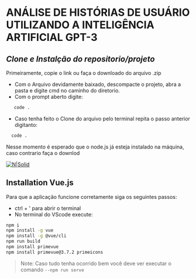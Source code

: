 # ANÁLISE DE HISTÓRIAS DE USUÁRIO UTILIZANDO A INTELIGÊNCIA ARTIFICIAL GPT-3 

## _Clone e Instalção do repositorio/projeto_

Primeiramente, copie o link ou faça o downloado do arquivo .zip
 - Com o Arquivo devidamente baixado, descompacte o projeto, abra a pasta e digite cmd no caminho do diretorio.
 - Com o prompt aberto digite:
 ```sh 
    code .
```
 - Caso tenha feito o Clone do arquivo pelo terminal repita o passo anterior digitanto:
  ```sh 
    code .
```

Nesse momento é esperado que o node.js já esteja instalado na máquina, caso contrario faça o downlod


[![N|Solid](https://cdn.iconscout.com/icon/free/png-256/free-node-js-3-1174937.png)](https://nodejs.org/dist/v18.16.0/node-v18.16.0-x64.msi)

## Installation Vue.js

Para que a aplicação funcione corretamente siga os seguintes passos:
 - ctrl + ' para abrir o terminal
 - No terminal do VScode execute:
 ```sh
 npm i
 npm install -g vue
npm install -g @vue/cli
npm run build
npm install primevue
npm install primevue@3.7.2 primeicons
 ```

> Note: Caso tudo tenha ocorrido bem você deve ver executar o comando `--npm run serve` 
